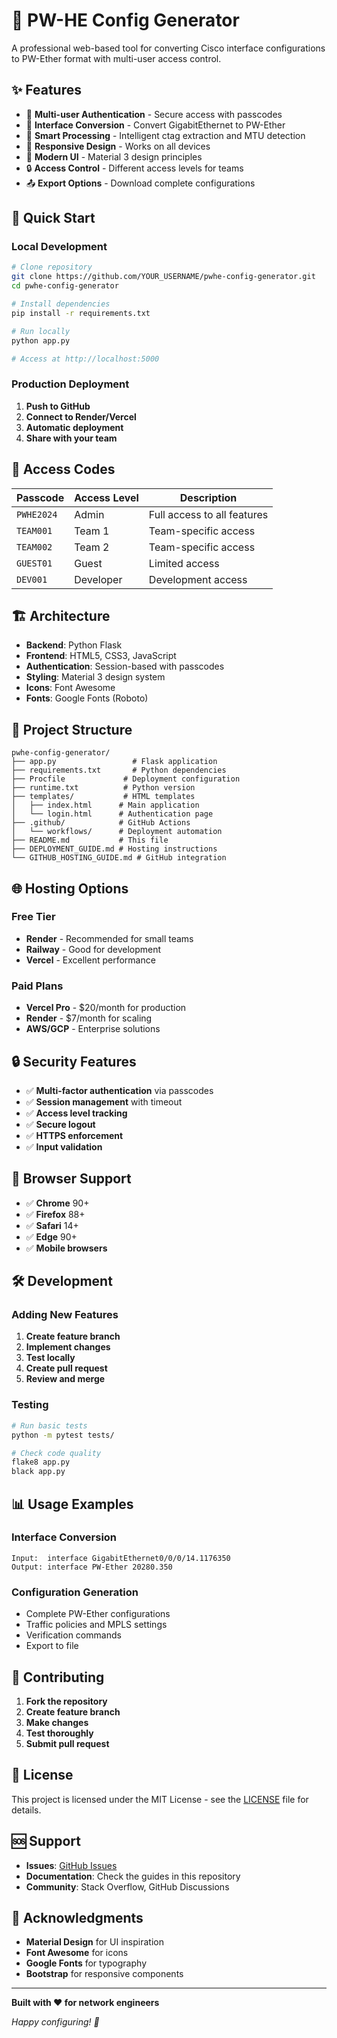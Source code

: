 # 🔧 PW-HE Config Generator

A professional web-based tool for converting Cisco interface configurations to PW-Ether format with multi-user access control.

## ✨ **Features**

- 🔐 **Multi-user Authentication** - Secure access with passcodes
- 🔄 **Interface Conversion** - Convert GigabitEthernet to PW-Ether
- 🎯 **Smart Processing** - Intelligent ctag extraction and MTU detection
- 📱 **Responsive Design** - Works on all devices
- 🎨 **Modern UI** - Material 3 design principles
- 🔒 **Access Control** - Different access levels for teams
- 📤 **Export Options** - Download complete configurations

## 🚀 **Quick Start**

### **Local Development**
```bash
# Clone repository
git clone https://github.com/YOUR_USERNAME/pwhe-config-generator.git
cd pwhe-config-generator

# Install dependencies
pip install -r requirements.txt

# Run locally
python app.py

# Access at http://localhost:5000
```

### **Production Deployment**
1. **Push to GitHub**
2. **Connect to Render/Vercel**
3. **Automatic deployment**
4. **Share with your team**

## 🔑 **Access Codes**

| Passcode | Access Level | Description |
|----------|--------------|-------------|
| `PWHE2024` | Admin | Full access to all features |
| `TEAM001` | Team 1 | Team-specific access |
| `TEAM002` | Team 2 | Team-specific access |
| `GUEST01` | Guest | Limited access |
| `DEV001` | Developer | Development access |

## 🏗️ **Architecture**

- **Backend**: Python Flask
- **Frontend**: HTML5, CSS3, JavaScript
- **Authentication**: Session-based with passcodes
- **Styling**: Material 3 design system
- **Icons**: Font Awesome
- **Fonts**: Google Fonts (Roboto)

## 📁 **Project Structure**

```
pwhe-config-generator/
├── app.py                 # Flask application
├── requirements.txt       # Python dependencies
├── Procfile             # Deployment configuration
├── runtime.txt          # Python version
├── templates/           # HTML templates
│   ├── index.html      # Main application
│   └── login.html      # Authentication page
├── .github/            # GitHub Actions
│   └── workflows/      # Deployment automation
├── README.md           # This file
├── DEPLOYMENT_GUIDE.md # Hosting instructions
└── GITHUB_HOSTING_GUIDE.md # GitHub integration
```

## 🌐 **Hosting Options**

### **Free Tier**
- **Render** - Recommended for small teams
- **Railway** - Good for development
- **Vercel** - Excellent performance

### **Paid Plans**
- **Vercel Pro** - $20/month for production
- **Render** - $7/month for scaling
- **AWS/GCP** - Enterprise solutions

## 🔒 **Security Features**

- ✅ **Multi-factor authentication** via passcodes
- ✅ **Session management** with timeout
- ✅ **Access level tracking**
- ✅ **Secure logout**
- ✅ **HTTPS enforcement**
- ✅ **Input validation**

## 📱 **Browser Support**

- ✅ **Chrome** 90+
- ✅ **Firefox** 88+
- ✅ **Safari** 14+
- ✅ **Edge** 90+
- ✅ **Mobile browsers**

## 🛠️ **Development**

### **Adding New Features**
1. **Create feature branch**
2. **Implement changes**
3. **Test locally**
4. **Create pull request**
5. **Review and merge**

### **Testing**
```bash
# Run basic tests
python -m pytest tests/

# Check code quality
flake8 app.py
black app.py
```

## 📊 **Usage Examples**

### **Interface Conversion**
```
Input:  interface GigabitEthernet0/0/0/14.1176350
Output: interface PW-Ether 20280.350
```

### **Configuration Generation**
- Complete PW-Ether configurations
- Traffic policies and MPLS settings
- Verification commands
- Export to file

## 🤝 **Contributing**

1. **Fork the repository**
2. **Create feature branch**
3. **Make changes**
4. **Test thoroughly**
5. **Submit pull request**

## 📄 **License**

This project is licensed under the MIT License - see the [LICENSE](LICENSE) file for details.

## 🆘 **Support**

- **Issues**: [GitHub Issues](https://github.com/YOUR_USERNAME/pwhe-config-generator/issues)
- **Documentation**: Check the guides in this repository
- **Community**: Stack Overflow, GitHub Discussions

## 🙏 **Acknowledgments**

- **Material Design** for UI inspiration
- **Font Awesome** for icons
- **Google Fonts** for typography
- **Bootstrap** for responsive components

---

**Built with ❤️ for network engineers**

*Happy configuring! 🚀* 